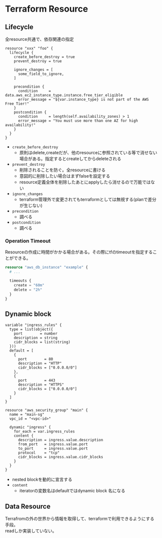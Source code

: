 # Terraform Resource

## Lifecycle

全resource共通で、依存関連の指定

```hcl
resource "xxx" "foo" {
  lifecycle {
    create_before_destroy = true
    prevent_destroy = true

    ignore_changes = [
      some_field_to_ignore,
    ]

    precondition {
      condition     = data.aws_ec2_instance_type.instance.free_tier_eligible
      error_message = "${var.instance_type} is not part of the AWS Free Tier!"
    } 
    postcondition {
      condition     = length(self.availability_zones) > 1
      error_message = "You must use more than one AZ for high availability!"
    } 
  }
}
```

* `create_before_destroy`
  * 原則はdelete,createだが、他のresourceに参照されている等で消せない場合がある。指定するとcreateしてからdeleteされる
* `prevent_destroy`
  * 削除されることを防ぐ。全resourceに書ける
  * 意図的に削除したい場合はまずfalseを設定する
  * resource定義全体を削除したあとにapplyしたら消せるので万能ではない
* `ignore_changes`
  * terraform管理外で変更されてもterraformとしては無視する(planで差分が生じない)
* `precondition`
  * 調べる
* `postcondition`
  * 調べる
  
### Operation Timeout

Resourceの作成に時間がかかる場合がある。その際にtfのtimeoutを指定することができる。

```terraform
resource "aws_db_instance" "example" {
  # ...

  timeouts {
    create = "60m"
    delete = "2h"
  }
}
```

## Dynamic block

```hcl
variable "ingress_rules" {
  type = list(object({
    port        = number
    description = string
    cidr_blocks = list(string)
  }))
  default = [
    {
      port        = 80
      description = "HTTP"
      cidr_blocks = ["0.0.0.0/0"]
    },
    {
      port        = 443
      description = "HTTPS"
      cidr_blocks = ["0.0.0.0/0"]
    }
  ]
}
```

```hcl
resource "aws_security_group" "main" {
  name = "main-sg"
  vpc_id = "<vpc-id>"

  dynamic "ingress" {
    for_each = var.ingress_rules
    content {
      description = ingress.value.description
      from_port   = ingress.value.port
      to_port     = ingress.value.port
      protocol    = "tcp"
      cidr_blocks = ingress.value.cidr_blocks
    }
  }
}
```

* nested blockを動的に宣言する
* `content`
  * iteratorの変数名はdefaultではdynamic block 名になる


## Data Resource

Terrafromの外の世界から情報を取得して、terraformで利用できるようにする手段。  
readしか実装していない。
